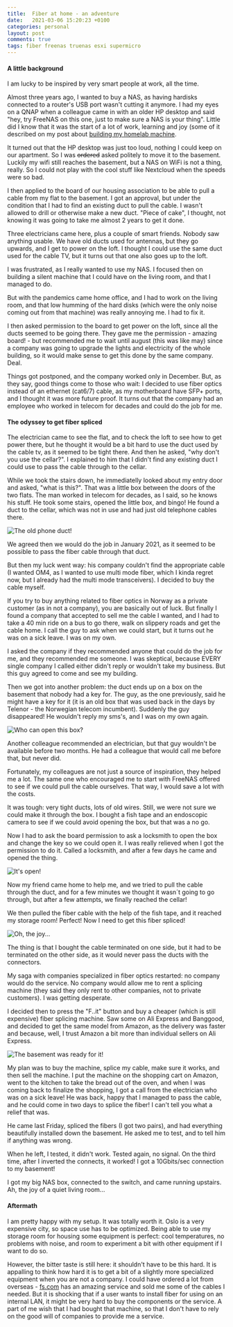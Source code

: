 ```yaml
---
title:  Fiber at home - an adventure
date:   2021-03-06 15:20:23 +0100
categories: personal
layout: post
comments: true
tags: fiber freenas truenas esxi supermicro
---
```


#### A little background

I am lucky to be inspired by very smart people at work, all the time. 

Almost three years ago, I wanted to buy a NAS, as having hardisks connected to a router's USB port wasn't cutting it anymore. I had my eyes on a QNAP when a colleague came in with an older HP desktop and said "hey, try FreeNAS on this one, just to make sure a NAS is your thing". Little did I know that it was the start of a lot of work, learning and joy (some of it described on my post about [building my homelab machine](https://francisaugusto.com/2019/Building-a-Supermicro-based-Freenas/).

It turned out that the HP desktop was just too loud, nothing I could keep on our apartment. So I was ~~ordered~~ asked politely to move it to the basement. Luckily my wifi still reaches the basement, but a NAS on WiFi is not a thing, really. So I could not play with the cool stuff like Nextcloud when the speeds were so bad.

I then applied to the board of our housing association to be able to pull a cable from my flat to the basement. I got an approval, but under the condition that I had to find an existing duct to pull the cable. I wasn't allowed to drill or otherwise make a new duct. "Piece of cake", I thought, not knowing it was going to take me almost 2 years to get it done. 

Three electricians came here, plus a couple of smart friends. Nobody saw anything usable. We have old ducts used for antennas, but they go upwards, and I get to power on the loft. I thought I could use the same duct used for the cable TV, but it turns out that one also goes up to the loft.

I was frustrated, as I really wanted to use my NAS. I focused then on building a silent machine that I could have on the living room, and that I managed to do.

But with the pandemics came home office, and I had to work on the living room, and that low humming of the hard disks (which were the only noise coming out from that machine) was really annoying me. I had to fix it.

I then asked permission to the board to get power on the loft, since all the ducts seemed to be going there. They gave me the permission - amazing board! - but recommended me to wait until august (this was like may) since a company was going to upgrade the lights and electricity of the whole building, so it would make sense to get this done by the same company. Deal. 

Things got postponed, and the company worked only in December. But, as they say, good things come to those who wait: I decided to use fiber optics instead of an ethernet (cat6/7) cable, as my motherboard have SFP+ ports, and I thought it was more future proof. It turns out that the company had an employee who worked in telecom for decades and could do the job for me.

#### The odyssey to get fiber spliced

The electrician came to see the flat, and to check the loft to see how to get power there, but he thought it would be a bit hard to use the duct used by the cable tv, as it seemed to be tight there. And then he asked, "why don't you use the cellar?". I explained to him that I didn't find any existing duct I could use to pass the cable through to the cellar.

While we took the stairs down, he immediatelly looked about my entry door and asked, "what is this?". That was a little box between the doors of the two flats. The man worked in telecom for decades, as I said, so he knows his stuff. He took some stairs, opened the little box, and bingo! He found a duct to the cellar, which was not in use and had just old telephone cables there. 

![The old phone duct!](../../assets/2021/telephoneduct2.jpg "The old phone duct!")

We agreed then we would do the job in January 2021, as it seemed to be possible to pass the fiber cable through that duct. 

But then my luck went way: his company couldn't find the appropriate cable (I wanted OM4, as I wanted to use multi mode fiber, which I kinda regret now, but I already had the multi mode transceivers). I decided to buy the cable myself. 

If you try to buy anything related to fiber optics in Norway as a private customer (as in not a company), you are basically out of luck. But finally I found a company that accepted to sell me the cable I wanted, and I had to take a 40 min ride on a bus to go there, walk on slippery roads and get the cable home. I call the guy to ask when we could start, but it turns out he was on a sick leave. I was on my own.

I asked the company if they recommended anyone that could do the job for me, and they recommended me someone. I was skeptical, because EVERY single company I called either didn't reply or wouldn't take my business. But this guy agreed to come and see my building. 

Then we got into another problem: the duct ends up on a box on the basement that nobody had a key for. 
The guy, as the one previously, said he might have a key for it (it is an old box that was used back in the days by Telenor - the Norwegian telecom incumbent). Suddenly the guy disappeared! He wouldn't reply my sms's, and I was on my own again.

![Who can open this box?](../../assets/2021/thebox.jpeg "Who can open this box?")

Another colleague recommended an electrician, but that guy wouldn't be available before two months. He had a colleague that would call me before that, but never did.

Fortunately, my colleagues are not just a source of inspiration, they helped me a lot. The same one who encouraged me to start with FreeNAS offered to see if we could pull the cable ourselves. That way, I would save a lot with the costs. 

It was tough: very tight ducts, lots of old wires. Still, we were not sure we could make it through the box. I bought a fish tape and an endoscopic camera to see if we could avoid opening the box, but that was a no go. 

Now I had to ask the board permission to ask a locksmith to open the box and change the key so we could open it. I was really relieved when I got the permission to do it. Called a locksmith, and after a few days he came and opened the thing.

![It's open!](../../assets/2021/openbox.jpeg "It's open!")

Now my friend came home to help me, and we tried to pull the cable through the duct, and for a few minutes we thought it wasn´t going to go through, but after a few attempts, we finally reached the cellar!

We then pulled the fiber cable with the help of the fish tape, and it reached my storage room! Perfect! Now I need to get this fiber spliced!

![Oh, the joy...](../../assets/2021/fiberarrived.jpeg "Oh, the joy...")

The thing is that I bought the cable terminated on one side, but it had to be terminated on the other side, as it would never pass the ducts with the connectors.

My saga with companies specialized in fiber optics restarted: no company would do the service. No company would allow me to rent a splicing machine (they said they only rent to other companies, not to private customers). I was getting desperate.

I decided then to press the "F..it" button and buy a cheaper (which is still expensive) fiber splicing machine. Saw some on Ali Express and Banggood, and decided to get the same model from Amazon, as the delivery was faster and because, well, I trust Amazon a bit more than individual sellers on Ali Express.

![The basement was ready for it!](../../assets/2021/Basement.jpeg "The basement was ready for it!")

My plan was to buy the machine, splice my cable, make sure it works, and then sell the machine. I put the machine on the shopping cart on Amazon, went to the kitchen to take the bread out of the oven, and when I was coming back to finalize the shopping, I got a call from the electrician who was on a sick leave! He was back, happy that I managed to pass the cable, and he could come in two days to splice the fiber! I can't tell you what a relief that was.

He came last Friday, spliced the fibers (I got two pairs), and had everything beautifully installed down the basement. He asked me to test, and to tell him if anything was wrong.

When he left, I tested, it didn't work. Tested again, no signal. On the third time, after I inverted the connects, it worked! I got a 10Gbits/sec connection to my basement! 

I got my big NAS box, connected to the switch, and came running upstairs. Ah, the joy of a quiet living room... 

#### Aftermath

I am pretty happy with my setup. It was totally worth it. Oslo is a very expensive city, so space use has to be optimized. Being able to use my storage room for housing some equipment is perfect: cool temperatures, no problems with noise, and room to experiment a bit with other equipment if I want to do so.

However, the bitter taste is still here: it shouldn't have to be this hard. It is appalling to think how hard it is to get a bit of a slightly more specialized equipment when you are not a company. I could have ordered a lot from overseas - [fs.com](https://fs.com) has an amazing service and sold me some of the cables I needed. But it is shocking that if a user wants to install fiber for using on an internal LAN, it might be very hard to buy the components or the service. A part of me wish that I had bought that machine, so that I don't have to rely on the good will of companies to provide me a service.
